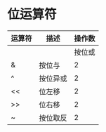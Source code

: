 # 位运算符

运算符 | 描述 | 操作数
---|---|---
| |	| 按位或 | 2 |
| &	| 按位与 | 2 |
| ^	| 按位异或 | 2 |
| <<	| 位左移 | 2 |
| >>	| 位右移 | 2
| ~	| 按位取反 | 2 |